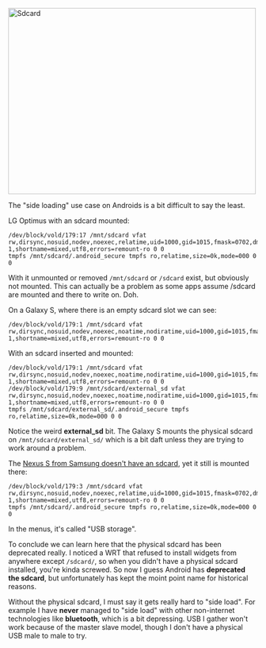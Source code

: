 <a href="http://www.flickr.com/photos/hendry/5456901310/" title="Sdcard by Kai Hendry, on Flickr"><img src="http://farm6.static.flickr.com/5251/5456901310_a74bcb7e52.jpg" width="500" height="375" alt="Sdcard" /></a>

The "side loading" use case on Androids is a bit difficult to say the least.

LG Optimus with an sdcard mounted:

	/dev/block/vold/179:17 /mnt/sdcard vfat rw,dirsync,nosuid,nodev,noexec,relatime,uid=1000,gid=1015,fmask=0702,dmask=0702,allow_utime=0020,codepage=cp437,iocharset=iso8859-1,shortname=mixed,utf8,errors=remount-ro 0 0
	tmpfs /mnt/sdcard/.android_secure tmpfs ro,relatime,size=0k,mode=000 0 0

With it unmounted or removed `/mnt/sdcard` or `/sdcard` exist, but obviously
not mounted. This can actually be a problem as some apps assume /sdcard are
mounted and there to write on. Doh.

On a Galaxy S, where there is an empty sdcard slot we can see:

	/dev/block/vold/179:1 /mnt/sdcard vfat rw,dirsync,nosuid,nodev,noexec,noatime,nodiratime,uid=1000,gid=1015,fmask=0002,dmask=0002,allow_utime=0020,codepage=cp437,iocharset=iso8859-1,shortname=mixed,utf8,errors=remount-ro 0 0

With an sdcard inserted and mounted:

	/dev/block/vold/179:1 /mnt/sdcard vfat rw,dirsync,nosuid,nodev,noexec,noatime,nodiratime,uid=1000,gid=1015,fmask=0002,dmask=0002,allow_utime=0020,codepage=cp437,iocharset=iso8859-1,shortname=mixed,utf8,errors=remount-ro 0 0
	/dev/block/vold/179:9 /mnt/sdcard/external_sd vfat rw,dirsync,nosuid,nodev,noexec,noatime,nodiratime,uid=1000,gid=1015,fmask=0002,dmask=0002,allow_utime=0020,codepage=cp437,iocharset=iso8859-1,shortname=mixed,utf8,errors=remount-ro 0 0
	tmpfs /mnt/sdcard/external_sd/.android_secure tmpfs ro,relatime,size=0k,mode=000 0 0

Notice the weird **external_sd** bit. The Galaxy S mounts the physical sdcard
on `/mnt/sdcard/external_sd/` which is a bit daft unless they are trying to
work around a problem.

The [Nexus S from Samsung doesn't have an
sdcard](http://www.google.co.uk/search?sourceid=chrome&ie=UTF-8&q=sdcard+nexus+s),
yet it still is mounted there:

	/dev/block/vold/179:3 /mnt/sdcard vfat rw,dirsync,nosuid,nodev,noexec,relatime,uid=1000,gid=1015,fmask=0702,dmask=0702,allow_utime=0020,codepage=cp437,iocharset=iso8859-1,shortname=mixed,utf8,errors=remount-ro 0 0
	tmpfs /mnt/sdcard/.android_secure tmpfs ro,relatime,size=0k,mode=000 0 0

In the menus, it's called "USB storage".


To conclude we can learn here that the physical sdcard has been deprecated
really.  I noticed a WRT that refused to install widgets from anywhere except
`/sdcard/`, so when you didn't have a physical sdcard installed, you're kinda
screwed. So now I guess Android has **deprecated the sdcard**, but
unfortunately has kept the moint point name for historical reasons.

Without the physical sdcard, I must say it gets really hard to "side load".
For example I have **never** managed to "side load" with other non-internet
technologies like **bluetooth**, which is a bit depressing. USB I gather won't
work because of the master slave model, though I don't have a physical USB male
to male to try.
